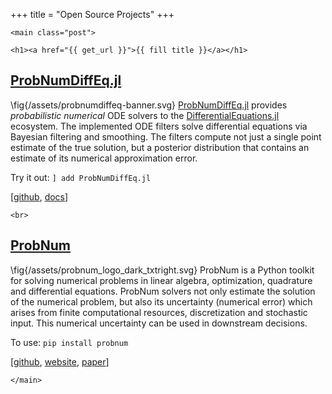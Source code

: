 +++
title = "Open Source Projects"
+++

~~~
<main class="post">
~~~

~~~
<h1><a href="{{ get_url }}">{{ fill title }}</a></h1>
~~~

## [**ProbNumDiffEq.jl**](https://github.com/nathanaelbosch/ProbNumDiffEq.jl)
\fig{/assets/probnumdiffeq-banner.svg}
[ProbNumDiffEq.jl](https://github.com/nathanaelbosch/ProbNumDiffEq)
provides *probabilistic numerical* ODE solvers to the [DifferentialEquations.jl](https://diffeq.sciml.ai) ecosystem. The implemented ODE filters solve differential equations via Bayesian filtering and smoothing. The filters compute not just a single point estimate of the true solution, but a posterior distribution that contains an estimate of its numerical approximation error.

Try it out: `] add ProbNumDiffEq.jl`

[[github](https://github.com/nathanaelbosch/ProbNumDiffEq),
[docs](https://nathanaelbosch.github.io/ProbNumDiffEq.jl)]

~~~
<br>
~~~

## [**ProbNum**](https://github.com/probabilistic-numerics/probnum)
\fig{/assets/probnum_logo_dark_txtright.svg}
ProbNum is a Python toolkit for solving numerical problems in linear algebra, optimization, quadrature and differential equations. ProbNum solvers not only estimate the solution of the numerical problem, but also its uncertainty (numerical error) which arises from finite computational resources, discretization and stochastic input. This numerical uncertainty can be used in downstream decisions.

To use: `pip install probnum`

[[github](https://github.com/probabilistic-numerics/probnum),
[website](https://probnum.readthedocs.io/en/latest/),
[paper](https://arxiv.org/abs/2112.02100)]


~~~
</main>
~~~
